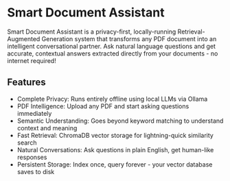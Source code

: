 
# Smart Document Assistant 

Smart Document Assistant is a privacy-first, locally-running Retrieval-Augmented Generation system that transforms any PDF document into an intelligent conversational partner. Ask natural language questions and get accurate, contextual answers extracted directly from your documents - no internet required!


## Features

- Complete Privacy: Runs entirely offline using local LLMs via Ollama
- PDF Intelligence: Upload any PDF and start asking questions immediately
- Semantic Understanding: Goes beyond keyword matching to understand context and meaning
- Fast Retrieval: ChromaDB vector storage for lightning-quick similarity search
- Natural Conversations: Ask questions in plain English, get human-like responses
- Persistent Storage: Index once, query forever - your vector database saves to disk
